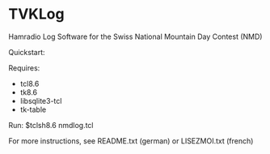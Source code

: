 # TVKLog
Hamradio Log Software for the Swiss National Mountain Day Contest (NMD)

Quickstart:

Requires:
- tcl8.6
- tk8.6
- libsqlite3-tcl
- tk-table

Run: $tclsh8.6 nmdlog.tcl

For more instructions, see README.txt (german) or LISEZMOI.txt (french)
